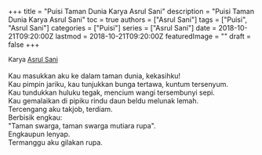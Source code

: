 +++
title = "Puisi Taman Dunia Karya Asrul Sani"
description = "Puisi Taman Dunia Karya Asrul Sani"
toc = true
authors = ["Asrul Sani"]
tags = ["Puisi", "Asrul Sani"]
categories = ["Puisi"]
series = ["Asrul Sani"]
date = 2018-10-21T09:20:00Z
lastmod = 2018-10-21T09:20:00Z
featuredImage = ""
draft = false
+++

<div style="text-align: justify;">
<div style="font-size: small;">Karya <a href="/authors/asrul-sani/" target="_blank">Asrul Sani</a></div><br />
Kau masukkan aku ke dalam taman dunia, kekasihku!<br />Kau pimpin jariku, kau tunjukkan bunga tertawa, kuntum tersenyum.<br />Kau tundukkan huluku tegak, mencium wangi tersembunyi sepi.<br />Kau gemalaikan di pipiku rindu daun beldu melunak lemah.<br />Tercengang aku takjob, terdiam.<br />Berbisik engkau:<br />"Taman swarga, taman swarga mutiara rupa".<br />Engkaupun lenyap.<br />Termanggu aku gilakan rupa.</div>
